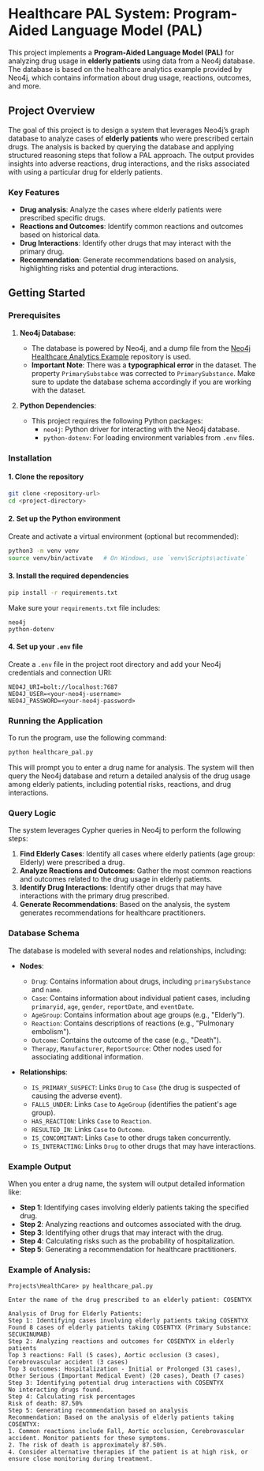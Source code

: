 # Healthcare PAL System: Program-Aided Language Model (PAL)

This project implements a **Program-Aided Language Model (PAL)** for analyzing drug usage in **elderly patients** using data from a Neo4j database. The database is based on the healthcare analytics example provided by Neo4j, which contains information about drug usage, reactions, outcomes, and more.

## Project Overview

The goal of this project is to design a system that leverages Neo4j’s graph database to analyze cases of **elderly patients** who were prescribed certain drugs. The analysis is backed by querying the database and applying structured reasoning steps that follow a PAL approach. The output provides insights into adverse reactions, drug interactions, and the risks associated with using a particular drug for elderly patients.

### Key Features
- **Drug analysis**: Analyze the cases where elderly patients were prescribed specific drugs.
- **Reactions and Outcomes**: Identify common reactions and outcomes based on historical data.
- **Drug Interactions**: Identify other drugs that may interact with the primary drug.
- **Recommendation**: Generate recommendations based on analysis, highlighting risks and potential drug interactions.

## Getting Started

### Prerequisites

1. **Neo4j Database**:
   - The database is powered by Neo4j, and a dump file from the [Neo4j Healthcare Analytics Example](https://github.com/neo4j-graph-examples/healthcare-analytics) repository is used.
   - **Important Note**: There was a **typographical error** in the dataset. The property `PrimarySubstabce` was corrected to `PrimarySubstance`. Make sure to update the database schema accordingly if you are working with the dataset.

2. **Python Dependencies**:
   - This project requires the following Python packages:
     - `neo4j`: Python driver for interacting with the Neo4j database.
     - `python-dotenv`: For loading environment variables from `.env` files.

### Installation

#### 1. Clone the repository
```bash
git clone <repository-url>
cd <project-directory>
```

#### 2. Set up the Python environment
Create and activate a virtual environment (optional but recommended):
```bash
python3 -m venv venv
source venv/bin/activate   # On Windows, use `venv\Scripts\activate`
```

#### 3. Install the required dependencies
```bash
pip install -r requirements.txt
```

Make sure your `requirements.txt` file includes:
```plaintext
neo4j
python-dotenv
```

#### 4. Set up your `.env` file
Create a `.env` file in the project root directory and add your Neo4j credentials and connection URI:

```plaintext
NEO4J_URI=bolt://localhost:7687
NEO4J_USER=<your-neo4j-username>
NEO4J_PASSWORD=<your-neo4j-password>
```

### Running the Application

To run the program, use the following command:
```bash
python healthcare_pal.py
```

This will prompt you to enter a drug name for analysis. The system will then query the Neo4j database and return a detailed analysis of the drug usage among elderly patients, including potential risks, reactions, and drug interactions.

### Query Logic

The system leverages Cypher queries in Neo4j to perform the following steps:

1. **Find Elderly Cases**: Identify all cases where elderly patients (age group: Elderly) were prescribed a drug.
2. **Analyze Reactions and Outcomes**: Gather the most common reactions and outcomes related to the drug usage in elderly patients.
3. **Identify Drug Interactions**: Identify other drugs that may have interactions with the primary drug prescribed.
4. **Generate Recommendations**: Based on the analysis, the system generates recommendations for healthcare practitioners.

### Database Schema

The database is modeled with several nodes and relationships, including:

- **Nodes**:
  - `Drug`: Contains information about drugs, including `primarySubstance` and `name`.
  - `Case`: Contains information about individual patient cases, including `primaryid`, `age`, `gender`, `reportDate`, and `eventDate`.
  - `AgeGroup`: Contains information about age groups (e.g., "Elderly").
  - `Reaction`: Contains descriptions of reactions (e.g., "Pulmonary embolism").
  - `Outcome`: Contains the outcome of the case (e.g., "Death").
  - `Therapy`, `Manufacturer`, `ReportSource`: Other nodes used for associating additional information.

- **Relationships**:
  - `IS_PRIMARY_SUSPECT`: Links `Drug` to `Case` (the drug is suspected of causing the adverse event).
  - `FALLS_UNDER`: Links `Case` to `AgeGroup` (identifies the patient's age group).
  - `HAS_REACTION`: Links `Case` to `Reaction`.
  - `RESULTED_IN`: Links `Case` to `Outcome`.
  - `IS_CONCOMITANT`: Links `Case` to other drugs taken concurrently.
  - `IS_INTERACTING`: Links `Drug` to other drugs that may have interactions.

### Example Output

When you enter a drug name, the system will output detailed information like:

- **Step 1**: Identifying cases involving elderly patients taking the specified drug.
- **Step 2**: Analyzing reactions and outcomes associated with the drug.
- **Step 3**: Identifying other drugs that may interact with the drug.
- **Step 4**: Calculating risks such as the probability of hospitalization.
- **Step 5**: Generating a recommendation for healthcare practitioners.

### Example of Analysis:

```
Projects\HealthCare> py healthcare_pal.py

Enter the name of the drug prescribed to an elderly patient: COSENTYX

Analysis of Drug for Elderly Patients:
Step 1: Identifying cases involving elderly patients taking COSENTYX
Found 8 cases of elderly patients taking COSENTYX (Primary Substance: SECUKINUMAB)
Step 2: Analyzing reactions and outcomes for COSENTYX in elderly patients
Top 3 reactions: Fall (5 cases), Aortic occlusion (3 cases), Cerebrovascular accident (3 cases)
Top 3 outcomes: Hospitalization - Initial or Prolonged (31 cases), Other Serious (Important Medical Event) (20 cases), Death (7 cases)
Step 3: Identifying potential drug interactions with COSENTYX      
No interacting drugs found.
Step 4: Calculating risk percentages
Risk of death: 87.50%
Step 5: Generating recommendation based on analysis
Recommendation: Based on the analysis of elderly patients taking COSENTYX:
1. Common reactions include Fall, Aortic occlusion, Cerebrovascular accident. Monitor patients for these symptoms.
2. The risk of death is approximately 87.50%.
4. Consider alternative therapies if the patient is at high risk, or ensure close monitoring during treatment.
```

